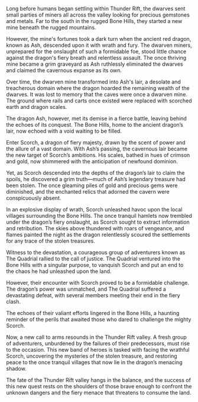 Long before humans began settling within Thunder Rift, the dwarves sent small parties of miners all across the valley looking for precious gemstones and metals. Far to the south in the rugged Bone Hills, they started a new mine beneath the rugged mountains.

However, the mine's fortunes took a dark turn when the ancient red dragon, known as Ash, descended upon it with wrath and fury. The dwarven miners, unprepared for the onslaught of such a formidable foe, stood little chance against the dragon's fiery breath and relentless assault. The once thriving mine became a grim graveyard as Ash ruthlessly eliminated the dwarves and claimed the cavernous expanse as its own.

Over time, the dwarven mine transformed into Ash's lair, a desolate and treacherous domain where the dragon hoarded the remaining wealth of the dwarves. It was lost to memory that the caves were once a dwarven mine. The ground where rails and carts once existed were replaced with scorched earth and dragon scales.

The dragon Ash, however, met its demise in a fierce battle, leaving behind the echoes of its conquest. The Bone Hills, home to the ancient dragon’s lair, now echoed with a void waiting to be filled.

Enter Scorch, a dragon of fiery majesty, drawn by the scent of power and the allure of a vast domain. With Ash’s passing, the cavernous lair became the new target of Scorch’s ambitions. His scales, bathed in hues of crimson and gold, now shimmered with the anticipation of newfound dominion.

Yet, as Scorch descended into the depths of the dragon’s lair to claim the spoils, he discovered a grim truth—much of Ash’s legendary treasure had been stolen. The once gleaming piles of gold and precious gems were diminished, and the enchanted relics that adorned the cavern were conspicuously absent.

  

In an explosive display of wrath, Scorch unleashed havoc upon the local villages surrounding the Bone Hills. The once tranquil hamlets now trembled under the dragon’s fiery onslaught, as Scorch sought to extract information and retribution. The skies above thundered with roars of vengeance, and flames painted the night as the dragon relentlessly scoured the settlements for any trace of the stolen treasures.

Witness to the devastation, a courageous group of adventurers known as The Quadrial rallied to the call of justice. The Quadrial ventured into the Bone Hills with a singular purpose, to vanquish Scorch and put an end to the chaos he had unleashed upon the land.

However, their encounter with Scorch proved to be a formidable challenge. The dragon’s power was unmatched, and The Quadrial suffered a devastating defeat, with several members meeting their end in the fiery clash.

The echoes of their valiant efforts lingered in the Bone Hills, a haunting reminder of the perils that awaited those who dared to challenge the mighty Scorch.

Now, a new call to arms resounds in the Thunder Rift valley. A fresh group of adventurers, unburdened by the failures of their predecessors, must rise to the occasion. This new band of heroes is tasked with facing the wrathful Scorch, uncovering the mysteries of the stolen treasure, and restoring peace to the once tranquil villages that now lie in the dragon’s menacing shadow.

The fate of the Thunder Rift valley hangs in the balance, and the success of this new quest rests on the shoulders of those brave enough to confront the unknown dangers and the fiery menace that threatens to consume the land.